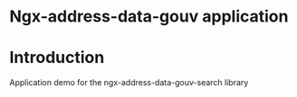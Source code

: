 # Ngx-address-data-gouv application

# Introduction

Application demo for the ngx-address-data-gouv-search library
